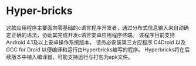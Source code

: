 ﻿# Hyper-bricks
这款应用程序主要面向零基础的c语言程序开发者，通过分布式信息输入来自动确定正确的语法，协助其完成开发c语言安卓应用程序终端。
该程序目前支持Android 4.1及以上安卓操作系统版本。
请务必安装第三方应程序 C4Droid 以及 GCC for Droid 以便编译和运行由Hyperbricks编写的程序。
Hyperbricks将在后续版本中植入编译器，可能支持运行与打包为apk文件。
